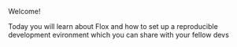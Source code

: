 Welcome!

Today you will learn about Flox and how to set up a reproducible development evironment which you can share with your fellow devs
